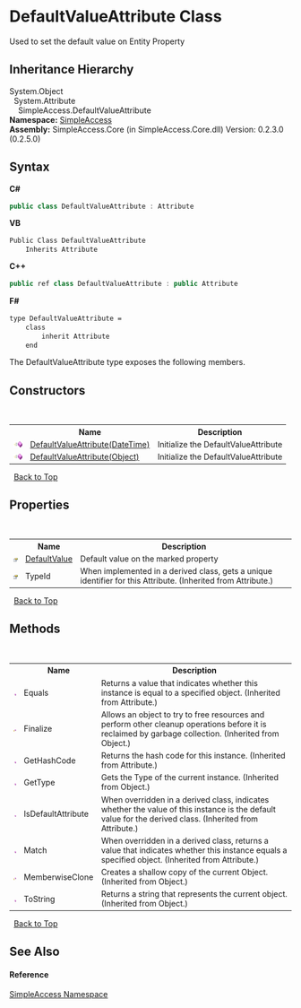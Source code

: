 # DefaultValueAttribute Class
 

Used to set the default value on Entity Property


## Inheritance Hierarchy
System.Object<br />&nbsp;&nbsp;System.Attribute<br />&nbsp;&nbsp;&nbsp;&nbsp;SimpleAccess.DefaultValueAttribute<br />
**Namespace:**&nbsp;<a href="5b81da8e-9a02-e6f3-6346-ccc62ec531d3">SimpleAccess</a><br />**Assembly:**&nbsp;SimpleAccess.Core (in SimpleAccess.Core.dll) Version: 0.2.3.0 (0.2.5.0)

## Syntax

**C#**<br />
``` C#
public class DefaultValueAttribute : Attribute
```

**VB**<br />
``` VB
Public Class DefaultValueAttribute
	Inherits Attribute
```

**C++**<br />
``` C++
public ref class DefaultValueAttribute : public Attribute
```

**F#**<br />
``` F#
type DefaultValueAttribute =  
    class
        inherit Attribute
    end
```

The DefaultValueAttribute type exposes the following members.


## Constructors
&nbsp;<table><tr><th></th><th>Name</th><th>Description</th></tr><tr><td>![Public method](media/pubmethod.gif "Public method")</td><td><a href="1db96626-bde6-6358-1ca4-0b860f6d01a8">DefaultValueAttribute(DateTime)</a></td><td>
Initialize the DefaultValueAttribute</td></tr><tr><td>![Public method](media/pubmethod.gif "Public method")</td><td><a href="bb999f4a-56d1-b8a7-c36e-cdee791644dd">DefaultValueAttribute(Object)</a></td><td>
Initialize the DefaultValueAttribute</td></tr></table>&nbsp;
<a href="#defaultvalueattribute-class">Back to Top</a>

## Properties
&nbsp;<table><tr><th></th><th>Name</th><th>Description</th></tr><tr><td>![Public property](media/pubproperty.gif "Public property")</td><td><a href="6b31941a-35c5-7058-3ea8-97876b1ad866">DefaultValue</a></td><td>
Default value on the marked property</td></tr><tr><td>![Public property](media/pubproperty.gif "Public property")</td><td>TypeId</td><td>
When implemented in a derived class, gets a unique identifier for this Attribute.
 (Inherited from Attribute.)</td></tr></table>&nbsp;
<a href="#defaultvalueattribute-class">Back to Top</a>

## Methods
&nbsp;<table><tr><th></th><th>Name</th><th>Description</th></tr><tr><td>![Public method](media/pubmethod.gif "Public method")</td><td>Equals</td><td>
Returns a value that indicates whether this instance is equal to a specified object.
 (Inherited from Attribute.)</td></tr><tr><td>![Protected method](media/protmethod.gif "Protected method")</td><td>Finalize</td><td>
Allows an object to try to free resources and perform other cleanup operations before it is reclaimed by garbage collection.
 (Inherited from Object.)</td></tr><tr><td>![Public method](media/pubmethod.gif "Public method")</td><td>GetHashCode</td><td>
Returns the hash code for this instance.
 (Inherited from Attribute.)</td></tr><tr><td>![Public method](media/pubmethod.gif "Public method")</td><td>GetType</td><td>
Gets the Type of the current instance.
 (Inherited from Object.)</td></tr><tr><td>![Public method](media/pubmethod.gif "Public method")</td><td>IsDefaultAttribute</td><td>
When overridden in a derived class, indicates whether the value of this instance is the default value for the derived class.
 (Inherited from Attribute.)</td></tr><tr><td>![Public method](media/pubmethod.gif "Public method")</td><td>Match</td><td>
When overridden in a derived class, returns a value that indicates whether this instance equals a specified object.
 (Inherited from Attribute.)</td></tr><tr><td>![Protected method](media/protmethod.gif "Protected method")</td><td>MemberwiseClone</td><td>
Creates a shallow copy of the current Object.
 (Inherited from Object.)</td></tr><tr><td>![Public method](media/pubmethod.gif "Public method")</td><td>ToString</td><td>
Returns a string that represents the current object.
 (Inherited from Object.)</td></tr></table>&nbsp;
<a href="#defaultvalueattribute-class">Back to Top</a>

## See Also


#### Reference
<a href="5b81da8e-9a02-e6f3-6346-ccc62ec531d3">SimpleAccess Namespace</a><br />